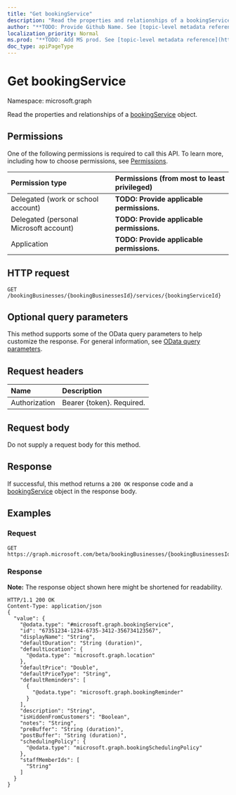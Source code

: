 ```yaml
---
title: "Get bookingService"
description: "Read the properties and relationships of a bookingService object."
author: "**TODO: Provide Github Name. See [topic-level metadata reference](https://msgo.azurewebsites.net/add/document/guidelines/metadata.html#topic-level-metadata)**"
localization_priority: Normal
ms.prod: "**TODO: Add MS prod. See [topic-level metadata reference](https://msgo.azurewebsites.net/add/document/guidelines/metadata.html#topic-level-metadata)**"
doc_type: apiPageType
---
```


# Get bookingService

Namespace: microsoft.graph

Read the properties and relationships of a [bookingService](../resources/bookingservice.md) object.

## Permissions
One of the following permissions is required to call this API. To learn more, including how to choose permissions, see [Permissions](/concepts/permissions-reference.md).

|Permission type|Permissions (from most to least privileged)|
|:---|:---|
|Delegated (work or school account)|**TODO: Provide applicable permissions.**|
|Delegated (personal Microsoft account)|**TODO: Provide applicable permissions.**|
|Application|**TODO: Provide applicable permissions.**|

## HTTP request

<!-- {
  "blockType": "ignored"
}
-->
``` http
GET /bookingBusinesses/{bookingBusinessesId}/services/{bookingServiceId}
```

## Optional query parameters
This method supports some of the OData query parameters to help customize the response. For general information, see [OData query parameters](/graph/query-parameters).

## Request headers
|Name|Description|
|:---|:---|
|Authorization|Bearer {token}. Required.|

## Request body
Do not supply a request body for this method.

## Response

If successful, this method returns a `200 OK` response code and a [bookingService](../resources/bookingservice.md) object in the response body.

## Examples

### Request
<!-- {
  "blockType": "request",
  "name": "get_bookingservice"
}
-->
``` http
GET https://graph.microsoft.com/beta/bookingBusinesses/{bookingBusinessesId}/services/{bookingServiceId}
```

### Response
**Note:** The response object shown here might be shortened for readability.
<!-- {
  "blockType": "response",
  "truncated": true,
  "@odata.type": "microsoft.graph.bookingService"
}
-->
``` http
HTTP/1.1 200 OK
Content-Type: application/json
{
  "value": {
    "@odata.type": "#microsoft.graph.bookingService",
    "id": "67351234-1234-6735-3412-356734123567",
    "displayName": "String",
    "defaultDuration": "String (duration)",
    "defaultLocation": {
      "@odata.type": "microsoft.graph.location"
    },
    "defaultPrice": "Double",
    "defaultPriceType": "String",
    "defaultReminders": [
      {
        "@odata.type": "microsoft.graph.bookingReminder"
      }
    ],
    "description": "String",
    "isHiddenFromCustomers": "Boolean",
    "notes": "String",
    "preBuffer": "String (duration)",
    "postBuffer": "String (duration)",
    "schedulingPolicy": {
      "@odata.type": "microsoft.graph.bookingSchedulingPolicy"
    },
    "staffMemberIds": [
      "String"
    ]
  }
}
```


